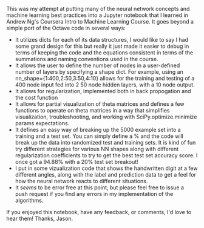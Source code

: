 This was my attempt at putting many of the neural network concepts and machine learning best practices into a Jupyter notebook that I learned in Andrew Ng's Coursera Intro to Machine Learning Course.  It goes beyond a simple port of the Octave code in several ways:

* It utilizes dicts for each of its data structures, I would like to say I had some grand design for this but really it just made it easier to debug in terms of keeping the code and the equations consistent in terms of the summations and naming conventions used in the course.
* It allows the user to define the number of nodes in a user-defined number of layers by specifying a shape dict.  For example, using an nn_shape={1:400,2:50,3:50,4:10} allows for the training and testing of a 400 node input fed into 2 50 node hidden layers, with a 10 node output.
* It allows for regularization, implemented both in back propogation and the cost function
* It allows for partial visualization of theta matrices and defines a few functions to operate on theta matrices in a way that simplifies visualization, troubleshooting, and working with SciPy.optimize.minimize params expectations.
* It defines an easy way of breaking up the 5000 example set into a training and a test set. You can simply define a % and the code will break up the data into randomized test and training sets. It is kind of fun try different strategies for various NN shapes along with different regularization coefficients to try to get the best test set accuracy score.  I once got a 94.88% with a 20% test set breakout!
* I put in some vizualization code that shows the handwritten digit at a few different angles, along with the label and prediction data to get a feel for how the neural network reacts to different situations.
* It *seems* to be error free at this point, but please feel free to issue a push request if you find any errors in my implementation of the algorithms.

If you enjoyed this notebook, have any feedback, or comments, I'd love to hear them! Thanks, Jason.
